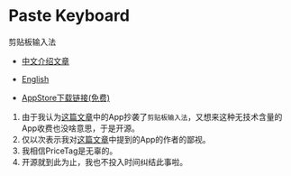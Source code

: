# Paste Keyboard

剪贴板输入法

- [中文介绍文章](https://everettjf.github.io/2019/05/20/paste-keyboard-release/)
- [English](https://pastekeyboard.github.io/)

- [AppStore下载链接(免费)](https://itunes.apple.com/cn/app/id1463618135)

1. 由于我认为[这篇文章](https://weibo.com/6087949803/HvxJMlHUe)中的App抄袭了`剪贴板输入法`，又想来这种无技术含量的App收费也没啥意思，于是开源。
2. 仅以次表示我对[这篇文章](https://weibo.com/6087949803/HvxJMlHUe)中提到的App的作者的鄙视。
3. 我相信PriceTag是无辜的。
4. 开源就到此为止，我也不投入时间纠结此事啦。


